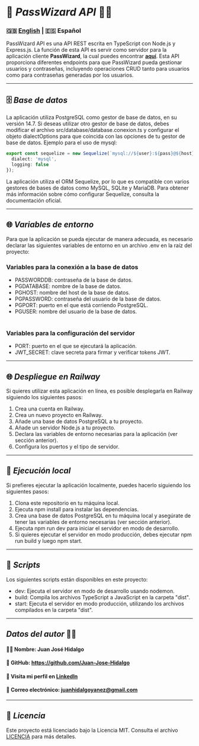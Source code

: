 # 🚀 ***PassWizard API*** 🧙‍♂️
### 🇬🇧 [English](../README.md) | 🇪🇸 Español
PassWizard API es una API REST escrita en TypeScript con Node.js y Express.js. La función de esta API es servir como servidor para la aplicación cliente **PassWizard**, la cual puedes encontrar **[aquí](https://github.com/Juan-Jose-Hidalgo/PassWizard)**. Esta API proporciona diferentes endpoints para que PassWizard pueda gestionar usuarios y contraseñas, incluyendo operaciones CRUD tanto para usuarios como para contraseñas generadas por los usuarios.

---
## 🗄️ ***Base de datos***
La aplicación utiliza PostgreSQL como gestor de base de datos, en su versión 14.7. Si deseas utilizar otro gestor de base de datos, debes modificar el archivo src/database/database.conexion.ts y configurar el objeto dialectOptions para que coincida con las opciones de tu gestor de base de datos. Ejemplo para el uso de mysql:
```typescript
export const sequelize = new Sequelize(`mysql://${user}:${pass}@${host}:${port}/${db}`, {
  dialect: 'mysql',
  logging: false
});
```
La aplicación utiliza el ORM Sequelize, por lo que es compatible con varios gestores de bases de datos como MySQL, SQLite y MariaDB. Para obtener más información sobre cómo configurar Sequelize, consulta la documentación oficial.

---
## 🌐 ***Variables de entorno***
Para que la aplicación se pueda ejecutar de manera adecuada, es necesario declarar las siguientes variables de entorno en un archivo .env en la raíz del proyecto:
### **Variables para la conexión a la base de datos**
- PASSWORDDB: contraseña de la base de datos.
- PGDATABASE: nombre de la base de datos.
- PGHOST: nombre del host de la base de datos.
- PGPASSWORD: contraseña del usuario de la base de datos.
- PGPORT: puerto en el que está corriendo PostgreSQL.
- PGUSER: nombre del usuario de la base de datos.
<br></br>
### **Variables para la configuración del servidor**
- PORT: puerto en el que se ejecutará la aplicación.
- JWT_SECRET: clave secreta para firmar y verificar tokens JWT.
---

## 🌐 ***Despliegue en Railway***
Si quieres utilizar esta aplicación en línea, es posible desplegarla en Railway siguiendo los siguientes pasos:
1. Crea una cuenta en Railway.
2. Crea un nuevo proyecto en Railway.
3. Añade una base de datos PostgreSQL a tu proyecto.
4. Añade un servidor Node.js a tu proyecto.
5. Declara las variables de entorno necesarias para la aplicación (ver sección anterior).
6. Configura los puertos y el tipo de servidor.
---
## 🚀 ***Ejecución local***
Si prefieres ejecutar la aplicación localmente, puedes hacerlo siguiendo los siguientes pasos:
1. Clona este repositorio en tu máquina local.
2. Ejecuta npm install para instalar las dependencias.
3. Crea una base de datos PostgreSQL en tu máquina local y asegúrate de tener las variables de entorno necesarias (ver sección anterior).
4. Ejecuta npm run dev para iniciar el servidor en modo de desarrollo.
5. Si quieres ejecutar el servidor en modo producción, debes ejecutar npm run build y luego npm start.
---
## 📜 ***Scripts***
Los siguientes scripts están disponibles en este proyecto:
- dev: Ejecuta el servidor en modo de desarrollo usando nodemon.
- build: Compila los archivos TypeScript a JavaScript en la carpeta "dist".
- start: Ejecuta el servidor en modo producción, utilizando los archivos compilados en la carpeta "dist".
---
## ***Datos del autor*** 👨‍💻
#### 🙋‍♂️ Nombre: Juan José Hidalgo
#### 🐙 GitHub: https://github.com/Juan-Jose-Hidalgo
#### 💼 Visita mi perfil en [LinkedIn](https://www.linkedin.com/in/juan-jos%C3%A9-hidalgo-ya%C3%B1ez-854698b4/)
#### 📨 Correo electrónico: juanhidalgoyanez@gmail.com
---
## 📝 ***Licencia***
Este proyecto está licenciado bajo la Licencia MIT. Consulta el archivo [LICENCIA](./LICENCIA.md) para más detalles.